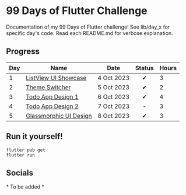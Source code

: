# 99 Days of Flutter Challenge
Documentation of my 99 Days of Flutter challenge! See lib/day_x for specific day's code. Read each README.md for verbose explanation.

## Progress
| Day | Name                                           | Date       | Status | Hours |
|-----|------------------------------------------------|------------|:------:|-------|
| 1   | [ListView UI Showcase](/lib/day_1/README.md)   | 4 Oct 2023 |   ✔    | 3     |
| 2   | [Theme Switcher](/lib/day_2/README.md)         | 5 Oct 2023 |   ✔    | 2     |
| 3   | [Todo App Design 1](/lib/day_3/README.md)      | 6 Oct 2023 |   ✔    | 4     |
| 4   | [Todo App Design 2](/lib/day_4/README.md)      | 7 Oct 2023 |   -    | 3     |
| 5   | [Glassmorphic UI Design](/lib/day_5/README.md) | 8 Oct 2023 |   ✔    | 3     |

## Run it yourself!
```
flutter pub get
flutter run
```

## Socials
\* To be added *